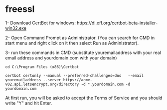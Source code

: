# freessl
1- Download CertBot for windows:
https://dl.eff.org/certbot-beta-installer-win32.exe

2- Open Command Prompt as Administrator. (You can search for CMD in start menu and right click on it then select Run as Administrator).

3- run these commands in CMD (substitute youremailaddress with your real email address and yourdomain.com with your domain)
```
cd C:\Program Files (x86)\Certbot
```
```
certbot certonly --manual --preferred-challenges=dns   --email youremailaddress --server https://acme-v02.api.letsencrypt.org/directory -d *.yourdomain.com -d yourdomain.com
```
At first run, you will be asked to accept the Terms of Service and you should write "Y" and hit Enter.

